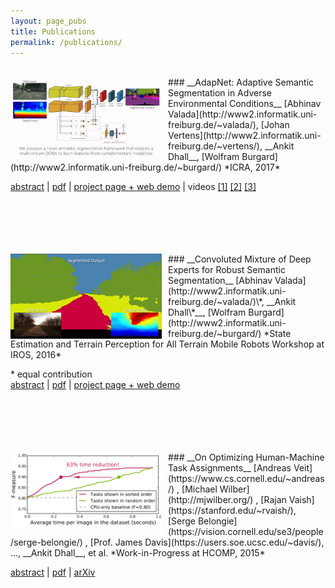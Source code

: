 ```yaml
---
layout: page_pubs
title: Publications
permalink: /publications/
---
```

<br>
<img src="/assets/publications_img/icra17_adapnet1.gif" style="float: left;padding-right:2%;" width="48%">
### __AdapNet: Adaptive Semantic Segmentation in Adverse Environmental Conditions__
[Abhinav Valada](http://www2.informatik.uni-freiburg.de/~valada/), [Johan Vertens](http://www2.informatik.uni-freiburg.de/~vertens/), __Ankit Dhall__, [Wolfram Burgard](http://www2.informatik.uni-freiburg.de/~burgard/)  
*ICRA, 2017*  

<a href="javascript:void(0);" onclick="myFunction('icra17')">abstract</a> | [pdf](/assets/papers/AdapNet_icra17.pdf) | [project page + web demo](https://deepscene.cs.uni-freiburg.de) | videos [[1]](https://www.youtube.com/watch?v=E6gij6IS8n0 "AdapNet: Adaptive Semantic Segmentation in Adverse Environmental Conditions") [[2]](https://www.youtube.com/watch?v=7teAwVMTCho "cityscapes demo") [[3]](https://www.youtube.com/watch?v=cV-k0gkVfuY "autonomous navigation experiments")
<div id="icra17" style="display:none; padding-left:50%; text-align:justify;">
    Robust scene understanding of outdoor environments using passive optical sensors is an onerous and essential task for autonomous navigation. The problem is heavily characterized by changing environmental conditions throughout the day and across seasons. Robots should be equipped with models that are impervious to these factors in order to be operable and more importantly to ensure safety in the real-world. In this paper, we propose a novel semantic segmentation architecture and the convoluted mixture of deep experts (CMoDE) fusion technique that enables a multi-stream deep neural network to learn features from complementary modalities and spectra, each of which are specialized in a subset of the input space. We present results from experimentation on three publicly available datasets that contain diverse conditions including rain, summer, winter, dusk, fall, night and sunset, and show that our approach exceeds the state-of-the-art. In addition, we evaluate the performance of autonomously traversing several kilometers of a forested environment (see the video links for more info) using only the segmentation for perception.
</div>
<br><br><br><br>
<br>

<img src="/assets/publications_img/iros16_ws.gif" style="float: left;padding-right:2%;" width="48%">
### __Convoluted Mixture of Deep Experts for Robust Semantic Segmentation__
[Abhinav Valada](http://www2.informatik.uni-freiburg.de/~valada/)\*, __Ankit Dhall\*__, [Wolfram Burgard](http://www2.informatik.uni-freiburg.de/~burgard/)  
*State Estimation and Terrain Perception for All Terrain Mobile Robots Workshop at IROS, 2016*  

\* equal contribution  
<a href="javascript:void(0);" onclick="myFunction('iros16')">abstract</a> | [pdf](/assets/papers/CMoDE_iros16.pdf) | [project page + web demo](https://deepscene.cs.uni-freiburg.de)  
<div id="iros16" style="display:none; padding-left:50%; text-align:justify;">
    In this paper, we propose Convoluted Mixture of Deep Experts (CMoDE) model that enables a multi-stream deep neural network architecture to learn features from complementary modalities and spectra that are resilient to commonly observed environmental disturbances. Some of these disturbances include shadows, snow, rain and glare which vary depending with season and time of the day. Our model first adaptively weighs features from each of the individual experts and then further learns fused representations that are robust to these disturbances. We comprehensively evaluate the CMoDE model against several other existing fusion approaches and show that our proposed model exceeds the state-of-the-art.
</div>
<br><br><br><br><br>

<img src="/assets/publications_img/hcomp15.gif" style="float: left;padding-right:2%;" width="48%">
### __On Optimizing Human-Machine Task Assignments__
[Andreas Veit](https://www.cs.cornell.edu/~andreas/) , [Michael Wilber](http://mjwilber.org/) , [Rajan Vaish](https://stanford.edu/~rvaish/), [Serge Belongie](https://vision.cornell.edu/se3/people/serge-belongie/) , [Prof. James Davis](https://users.soe.ucsc.edu/~davis/), ..., __Ankit Dhall__, et al.  
*Work-in-Progress at HCOMP, 2015*  

<a href="javascript:void(0);" onclick="myFunction('hcomp15')">abstract</a> | [pdf](/assets/papers/humanMachine_hcomp15.pdf) | [arXiv](https://arxiv.org/abs/1509.07543)  <br><br>
<br>
<div id="hcomp15" style="display:none; padding-left:50%; text-align:justify;">
    When crowdsourcing systems are used in combination with machine inference systems in the real world, they benefit the most when the machine system is deeply integrated with the crowd workers. However, if researchers wish to integrate the crowd with "off-the-shelf" machine classifiers, this deep integration is not always possible. This work explores two strategies to increase accuracy and decrease cost under this setting. First, we show that reordering tasks presented to the human can create a significant accuracy improvement. Further, we show that greedily choosing parameters to maximize machine accuracy is sub-optimal, and joint optimization of the combined system improves performance.
</div>

<script>
    function myFunction(pub_name) {
        var x = document.getElementById(pub_name);
        if (x.style.display === 'none') {
            x.style.display = 'block';
        } else {
            x.style.display = 'none';
        }
}
</script>





